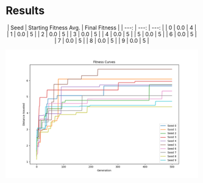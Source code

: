 # Results 

<p align="center">
| Seed | Starting Fitness Avg. | Final Fitness |
| ---: | ---: | ---: |
| 0 | 0.0 | 4 |
| 1 | 0.0 | 5 | 
| 2 | 0.0 | 5 | 
| 3 | 0.0 | 5 | 
| 4 | 0.0 | 5 | 
| 5 | 0.0 | 5 | 
| 6 | 0.0 | 5 | 
| 7 | 0.0 | 5 | 
| 8 | 0.0 | 5 | 
| 9 | 0.0 | 5 | 
</p>


 ![alt text](https://github.com/itsgohtime/mybots/blob/final-project/docs/fitness%20curves.png)
